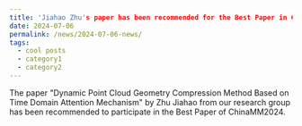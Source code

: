 ```yaml
---
title: 'Jiahao Zhu's paper has been recommended for the Best Paper in ChinaMM2024'
date: 2024-07-06
permalink: /news/2024-07-06-news/
tags:
  - cool posts
  - category1
  - category2
---
```



The paper "Dynamic Point Cloud Geometry Compression Method Based on Time Domain Attention Mechanism" by Zhu Jiahao from our research group has been recommended to participate in the Best Paper of ChinaMM2024.
